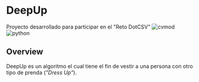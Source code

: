 # DeepUp
Proyecto desarrollado para participar en el "Reto DotCSV"
![cvmod](https://img.shields.io/static/v1.svg?label=version&message=v1.0&color=green)  ![python](https://img.shields.io/static/v1.svg?label=python&message=3.6&color=blue)


## Overview

DeepUp es un algoritmo el cual tiene el fin de vestir a una persona con otro tipo de prenda (_"Dress Up"_). 
